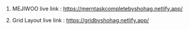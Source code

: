 1. MEJIWOO live link : https://merntaskcompletebyshohag.netlify.app/

2. Grid Layout live link : https://gridbyshohag.netlify.app/
